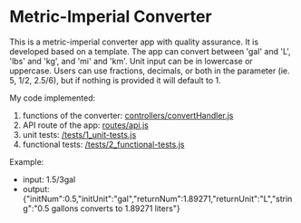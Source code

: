 # Metric-Imperial Converter

This is a metric-imperial converter app with quality assurance. It is developed based on a template.
The app can convert between 'gal' and 'L', 'lbs' and 'kg', and  'mi' and 'km'.
Unit input can be in lowercase or uppercase.
Users can use fractions, decimals, or both in the parameter (ie. 5, 1/2, 2.5/6), but if nothing is provided it will default to 1.

My code implemented:
1. functions of the converter: [controllers/convertHandler.js](https://github.com/llh66/QA-JS-metric-imperial-converter/blob/main/controllers/convertHandler.js)
2. API route of the app: [routes/api.js](https://github.com/llh66/QA-JS-metric-imperial-converter/blob/main/routes/api.js)
3. unit tests: [/tests/1_unit-tests.js](https://github.com/llh66/QA-JS-metric-imperial-converter/blob/main/tests/1_unit-tests.js)
4. functional tests: [/tests/2_functional-tests.js](https://github.com/llh66/QA-JS-metric-imperial-converter/blob/main/tests/2_functional-tests.js)

Example:
- input: 1.5/3gal
- output: {"initNum":0.5,"initUnit":"gal","returnNum":1.89271,"returnUnit":"L","string":"0.5 gallons converts to 1.89271 liters"}
